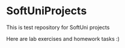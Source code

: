 # SoftUniProjects

This is test repository for SoftUni projects

Here are lab exercises and homework tasks :)
